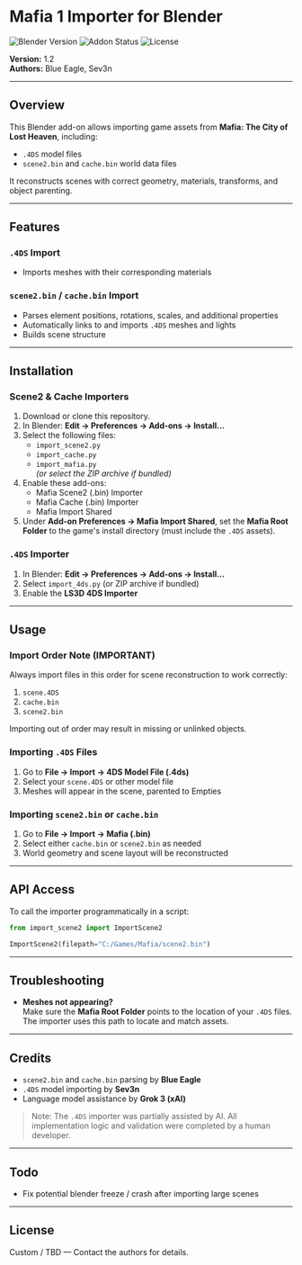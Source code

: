 # Mafia 1 Importer for Blender

![Blender Version](https://img.shields.io/badge/Blender-4.0+-orange)
![Addon Status](https://img.shields.io/badge/Status-Active-brightgreen)
![License](https://img.shields.io/badge/License-Custom-lightgrey)

**Version:** 1.2  
**Authors:** Blue Eagle, Sev3n  

---

## Overview

This Blender add-on allows importing game assets from **Mafia: The City of Lost Heaven**, including:

- `.4DS` model files  
- `scene2.bin` and `cache.bin` world data files  

It reconstructs scenes with correct geometry, materials, transforms, and object parenting.

---

## Features

### `.4DS` Import
- Imports meshes with their corresponding materials

### `scene2.bin` / `cache.bin` Import
- Parses element positions, rotations, scales, and additional properties
- Automatically links to and imports `.4DS` meshes and lights
- Builds scene structure

---

## Installation

### Scene2 & Cache Importers

1. Download or clone this repository.  
2. In Blender: **Edit → Preferences → Add-ons → Install...**  
3. Select the following files:
   - `import_scene2.py`  
   - `import_cache.py`  
   - `import_mafia.py`  
   *(or select the ZIP archive if bundled)*  
4. Enable these add-ons:
   - Mafia Scene2 (.bin) Importer  
   - Mafia Cache (.bin) Importer  
   - Mafia Import Shared  
5. Under **Add-on Preferences → Mafia Import Shared**, set the **Mafia Root Folder** to the game's install directory (must include the `.4DS` assets).

### `.4DS` Importer

1. In Blender: **Edit → Preferences → Add-ons → Install...**  
2. Select `import_4ds.py` (or ZIP archive if bundled)  
3. Enable the **LS3D 4DS Importer**  

---

## Usage

### Import Order Note (IMPORTANT)

Always import files in this order for scene reconstruction to work correctly:

1. `scene.4DS`  
2. `cache.bin`  
3. `scene2.bin`  

Importing out of order may result in missing or unlinked objects.

### Importing `.4DS` Files

1. Go to **File → Import → 4DS Model File (.4ds)**  
2. Select your `scene.4DS` or other model file  
3. Meshes will appear in the scene, parented to Empties

### Importing `scene2.bin` or `cache.bin`

1. Go to **File → Import → Mafia (.bin)**  
2. Select either `cache.bin` or `scene2.bin` as needed  
3. World geometry and scene layout will be reconstructed  

---

## API Access

To call the importer programmatically in a script:

```python
from import_scene2 import ImportScene2

ImportScene2(filepath="C:/Games/Mafia/scene2.bin")
```

---

## Troubleshooting

- **Meshes not appearing?**  
  Make sure the **Mafia Root Folder** points to the location of your `.4DS` files. The importer uses this path to locate and match assets.

---

## Credits

- `scene2.bin` and `cache.bin` parsing by **Blue Eagle**  
- `.4DS` model importing by **Sev3n**  
- Language model assistance by **Grok 3 (xAI)**  

> Note: The `.4DS` importer was partially assisted by AI. All implementation logic and validation were completed by a human developer.

---

## Todo

- Fix potential blender freeze / crash after importing large scenes

---

## License

Custom / TBD — Contact the authors for details.
